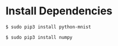 # Install Dependencies

```
$ sudo pip3 install python-mnist
```
```
$ sudo pip3 install numpy
```

